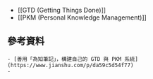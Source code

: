 - [[GTD (Getting Things Done)]]
- [[PKM (Personal Knowledge Management)]]
## 參考資料
	- [善用「為知筆記」，構建自己的 GTD 與 PKM 系統](https://www.jianshu.com/p/da59c5d54f77)
	-